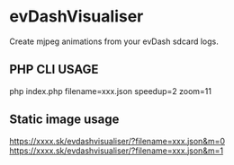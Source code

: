 # evDashVisualiser
Create mjpeg animations from your evDash sdcard logs.

## PHP CLI USAGE
php index.php filename=xxx.json speedup=2 zoom=11

## Static image usage
https://xxxx.sk/evdashvisualiser/?filename=xxx.json&m=0
https://xxxx.sk/evdashvisualiser/?filename=xxx.json&m=1
